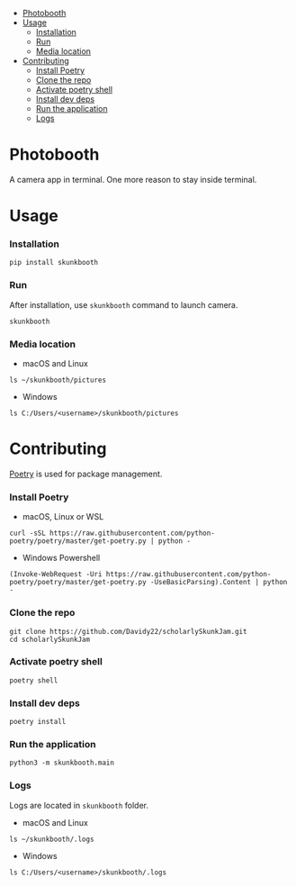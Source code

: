 - [Photobooth](#photobooth)
- [Usage](#usage)
    - [Installation](#installation)
    - [Run](#run)
    - [Media location](#media-location)
- [Contributing](#contributing)
    - [Install Poetry](#install-poetry)
    - [Clone the repo](#clone-the-repo)
    - [Activate poetry shell](#activate-poetry-shell)
    - [Install dev deps](#install-dev-deps)
    - [Run the application](#run-the-application)
    - [Logs](#logs)
# Photobooth

A camera app in terminal. One more reason to stay inside terminal.

# Usage
### Installation
```shell
pip install skunkbooth
```

### Run
After installation, use `skunkbooth` command to launch camera.

```shell
skunkbooth
```
### Media location

- macOS and Linux
```shell
ls ~/skunkbooth/pictures
```

- Windows
```shell
ls C:/Users/<username>/skunkbooth/pictures
```

# Contributing
[Poetry](https://python-poetry.org/) is used for package management.

### Install Poetry

- macOS, Linux or WSL
```shell
curl -sSL https://raw.githubusercontent.com/python-poetry/poetry/master/get-poetry.py | python -
```

- Windows Powershell
```shell
(Invoke-WebRequest -Uri https://raw.githubusercontent.com/python-poetry/poetry/master/get-poetry.py -UseBasicParsing).Content | python -
```

### Clone the repo
```shell
git clone https://github.com/Davidy22/scholarlySkunkJam.git
cd scholarlySkunkJam
```
### Activate poetry shell
```shell
poetry shell
```

### Install dev deps
```shell
poetry install
```

### Run the application
```shell
python3 -m skunkbooth.main
```

### Logs
Logs are located in `skunkbooth` folder.
- macOS and Linux
```shell
ls ~/skunkbooth/.logs
```

- Windows
```shell
ls C:/Users/<username>/skunkbooth/.logs
```
